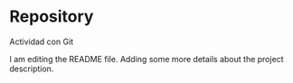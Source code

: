 # Repository
Actividad con Git

I am editing the README file. Adding some more details about the project description.

